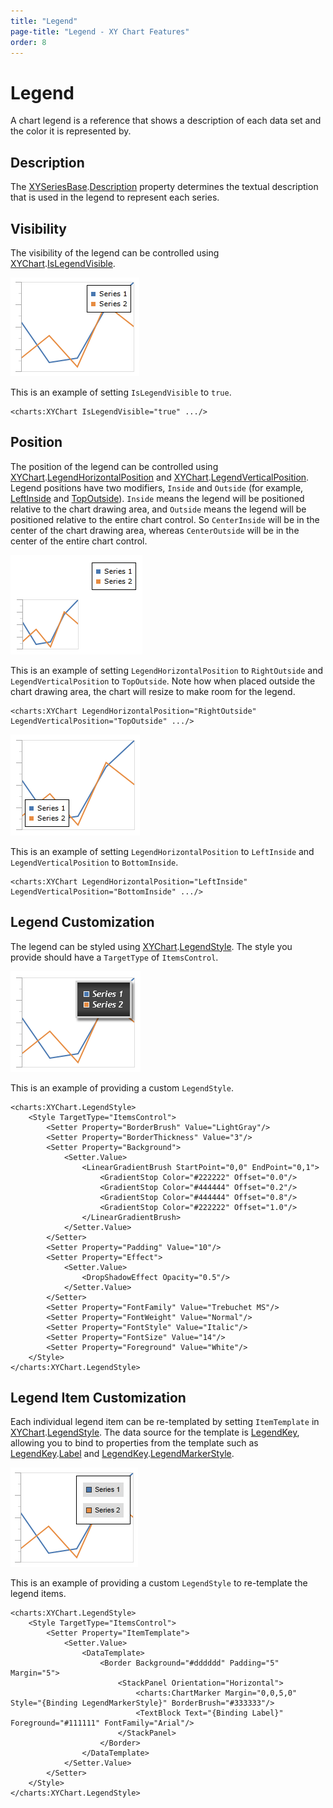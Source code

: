 ```yaml
---
title: "Legend"
page-title: "Legend - XY Chart Features"
order: 8
---
```

# Legend

A chart legend is a reference that shows a description of each data set and the color it is represented by.

## Description

The [XYSeriesBase](xref:@ActiproUIRoot.Controls.Charts.Primitives.XYSeriesBase).[Description](xref:@ActiproUIRoot.Controls.Charts.Primitives.XYSeriesBase.Description) property determines the textual description that is used in the legend to represent each series.

## Visibility

The visibility of the legend can be controlled using [XYChart](xref:@ActiproUIRoot.Controls.Charts.XYChart).[IsLegendVisible](xref:@ActiproUIRoot.Controls.Charts.XYChart.IsLegendVisible).

![Screenshot](../images/appearance-legend1.png)

This is an example of setting `IsLegendVisible` to `true`.

```xaml
<charts:XYChart IsLegendVisible="true" .../>
```

## Position

The position of the legend can be controlled using [XYChart](xref:@ActiproUIRoot.Controls.Charts.XYChart).[LegendHorizontalPosition](xref:@ActiproUIRoot.Controls.Charts.XYChart.LegendHorizontalPosition) and [XYChart](xref:@ActiproUIRoot.Controls.Charts.XYChart).[LegendVerticalPosition](xref:@ActiproUIRoot.Controls.Charts.XYChart.LegendVerticalPosition).  Legend positions have two modifiers, `Inside` and `Outside` (for example, [LeftInside](xref:@ActiproUIRoot.Controls.Charts.LegendHorizontalPosition.LeftInside) and [TopOutside](xref:@ActiproUIRoot.Controls.Charts.LegendVerticalPosition.TopOutside)). `Inside` means the legend will be positioned relative to the chart drawing area, and `Outside` means the legend will be positioned relative to the entire chart control.  So `CenterInside` will be in the center of the chart drawing area, whereas `CenterOutside` will be in the center of the entire chart control.

![Screenshot](../images/appearance-legend2.png)

This is an example of setting `LegendHorizontalPosition` to `RightOutside` and `LegendVerticalPosition` to `TopOutside`. Note how when placed outside the chart drawing area, the chart will resize to make room for the legend.

```xaml
<charts:XYChart LegendHorizontalPosition="RightOutside" LegendVerticalPosition="TopOutside" .../>
```

![Screenshot](../images/appearance-legend3.png)

This is an example of setting `LegendHorizontalPosition` to `LeftInside` and `LegendVerticalPosition` to `BottomInside`.

```xaml
<charts:XYChart LegendHorizontalPosition="LeftInside" LegendVerticalPosition="BottomInside" .../>
```

## Legend Customization

The legend can be styled using [XYChart](xref:@ActiproUIRoot.Controls.Charts.XYChart).[LegendStyle](xref:@ActiproUIRoot.Controls.Charts.XYChart.LegendStyle).  The style you provide should have a `TargetType` of `ItemsControl`.

![Screenshot](../images/appearance-legend4.png)

This is an example of providing a custom `LegendStyle`.

```xaml
<charts:XYChart.LegendStyle>
	<Style TargetType="ItemsControl">
		<Setter Property="BorderBrush" Value="LightGray"/>
		<Setter Property="BorderThickness" Value="3"/>
		<Setter Property="Background">
			<Setter.Value>
				<LinearGradientBrush StartPoint="0,0" EndPoint="0,1">
					<GradientStop Color="#222222" Offset="0.0"/>
					<GradientStop Color="#444444" Offset="0.2"/>
					<GradientStop Color="#444444" Offset="0.8"/>
					<GradientStop Color="#222222" Offset="1.0"/>
				</LinearGradientBrush>
			</Setter.Value>
		</Setter>
		<Setter Property="Padding" Value="10"/>
		<Setter Property="Effect">
			<Setter.Value>
				<DropShadowEffect Opacity="0.5"/>
			</Setter.Value>
		</Setter>
		<Setter Property="FontFamily" Value="Trebuchet MS"/>
		<Setter Property="FontWeight" Value="Normal"/>
		<Setter Property="FontStyle" Value="Italic"/>
		<Setter Property="FontSize" Value="14"/>
		<Setter Property="Foreground" Value="White"/>
	</Style>
</charts:XYChart.LegendStyle>
```

## Legend Item Customization

Each individual legend item can be re-templated by setting `ItemTemplate` in [XYChart](xref:@ActiproUIRoot.Controls.Charts.XYChart).[LegendStyle](xref:@ActiproUIRoot.Controls.Charts.XYChart.LegendStyle).  The data source for the template is [LegendKey](xref:@ActiproUIRoot.Controls.Charts.LegendKey), allowing you to bind to properties from the template such as [LegendKey](xref:@ActiproUIRoot.Controls.Charts.LegendKey).[Label](xref:@ActiproUIRoot.Controls.Charts.LegendKey.Label) and [LegendKey](xref:@ActiproUIRoot.Controls.Charts.LegendKey).[LegendMarkerStyle](xref:@ActiproUIRoot.Controls.Charts.LegendKey.LegendMarkerStyle).

![Screenshot](../images/appearance-legend5.png)

This is an example of providing a custom `LegendStyle` to re-template the legend items.

```xaml
<charts:XYChart.LegendStyle>
	<Style TargetType="ItemsControl">
		<Setter Property="ItemTemplate">
			<Setter.Value>
				<DataTemplate>
					<Border Background="#dddddd" Padding="5" Margin="5">
						<StackPanel Orientation="Horizontal">
							<charts:ChartMarker Margin="0,0,5,0" Style="{Binding LegendMarkerStyle}" BorderBrush="#333333"/>
							<TextBlock Text="{Binding Label}" Foreground="#111111" FontFamily="Arial"/>
						</StackPanel>
					</Border>
				</DataTemplate>
			</Setter.Value>
		</Setter>
	</Style>
</charts:XYChart.LegendStyle>
```
